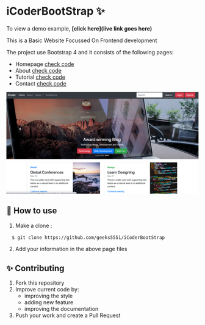# iCoderBootStrap :sparkles:

To view a demo example, **[click here](live link goes here)**

This is a Basic Website Focussed On Frontend development

The project use Bootstrap 4 and it consists of the following pages:

- Homepage [check code](https://github.com/geeks5551/iCoderBootStrap/blob/master/index.html)
- About [check code](https://github.com/geeks5551/iCoderBootStrap/blob/master/about.html)
- Tutorial [check code](https://github.com/geeks5551/iCoderBootStrap/blob/master/turotial.html)
- Contact [check code](https://github.com/geeks5551/iCoderBootStrap/blob/master/contact.html)

<img src="preview.png" alt="Intro" width="800px" />

## :rocket: How to use

1. Make a clone :

```sh
  $ git clone https://github.com/geeks5551/iCoderBootStrap
```

2. Add your information in the above page files

## ✨ Contributing

1. Fork this repository
2. Improve current code by:
    - improving the style
    - adding new feature
    - improving the documentation
3. Push your work and create a Pull Request

